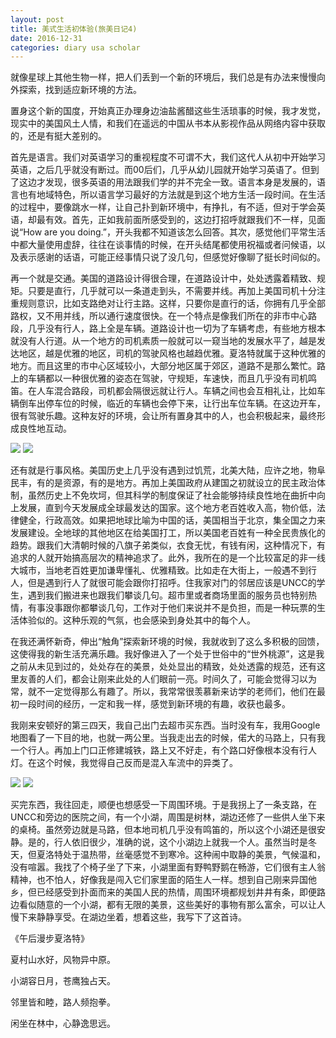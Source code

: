 ```yaml
---
layout: post
title: 美式生活初体验(旅美日记4)
date: 2016-12-31
categories: diary usa scholar
---
```

<!--more-->

就像星球上其他生物一样，把人们丢到一个新的环境后，我们总是有办法来慢慢向外探索，找到适应新环境的方法。

置身这个新的国度，开始真正办理身边油盐酱醋这些生活琐事的时候，我才发觉，现实中的美国风土人情，和我们在遥远的中国从书本从影视作品从网络内容中获取的，还是有挺大差别的。

首先是语言。我们对英语学习的重视程度不可谓不大，我们这代人从初中开始学习英语，之后几乎就没有断过。而00后们，几乎从幼儿园就开始学习英语了。但到了这边才发现，很多英语的用法跟我们学的并不完全一致。语言本身是发展的，语言也有地域特色，所以语言学习最好的方法就是到这个地方生活一段时间。在生活的过程中，要像跳水一样，让自己扑到新环境中，有挣扎，有不适，但对于学会英语，却最有效。首先，正如我前面所感受到的，这边打招呼就跟我们不一样，见面说“How are you doing.”，开头我都不知道该怎么回答。其次，感觉他们平常生活中都大量使用虚辞，往往在谈事情的时候，在开头结尾都使用祝福或者问候语，以及表示感谢的话语，可能正经事情只说了没几句，但感觉好像聊了挺长时间似的。

再一个就是交通。美国的道路设计得很合理，在道路设计中，处处透露着精致、规矩。只要是直行，几乎就可以一条道走到头，不需要并线。再加上美国司机十分注重规则意识，比如支路绝对让行主路。这样，只要你是直行的话，你拥有几乎全部路权，又不用并线，所以通行速度很快。在一个特点是像我们所在的非市中心路段，几乎没有行人，路上全是车辆。道路设计也一切为了车辆考虑，有些地方根本就没有人行道。从一个地方的司机素质一般就可以一窥当地的发展水平了，越是发达地区，越是优雅的地区，司机的驾驶风格也越趋优雅。夏洛特就属于这种优雅的地方。而且这里的市中心区域较小，大部分地区属于郊区，道路不是那么繁忙。路上的车辆都以一种很优雅的姿态在驾驶，守规矩，车速快，而且几乎没有司机鸣笛。在人车混合路段，司机都会隔很远就让行人。车辆之间也会互相礼让，比如车辆倒车出停车位的时候，临近的车辆也会停下来，让行出车位车辆。在这边开车，很有驾驶乐趣。这种友好的环境，会让所有置身其中的人，也会积极起来，最终形成良性地互动。

![]({{site.url}}/Images/DiaryUSA/image17.jpeg)
![]({{site.url}}/Images/DiaryUSA/image18.jpeg)

还有就是行事风格。美国历史上几乎没有遇到过饥荒，北美大陆，应许之地，物阜民丰，有的是资源，有的是地方。再加上美国政府从建国之初就设立的民主政治体制，虽然历史上不免坎坷，但其科学的制度保证了社会能够持续良性地在曲折中向上发展，直到今天发展成全球最发达的国家。这个地方老百姓收入高，物价低，法律健全，行政高效。如果把地球比喻为中国的话，美国相当于北京，集全国之力来发展建设。全地球的其他地区在给美国打工，所以美国老百姓有一种全民贵族化的趋势。跟我们大清朝时候的八旗子弟类似，衣食无忧，有钱有闲，这种情况下，有追求的人就开始搞高层次的精神追求了。此外，我所在的是一个比较富足的非一线大城市，当地老百姓更加谦卑懂礼、优雅精致。比如走在大街上，一般遇不到行人，但是遇到行人了就很可能会跟你打招呼。住我家对门的邻居应该是UNCC的学生，遇到我们搬进来也跟我们攀谈几句。超市里或者商场里面的服务员也特别热情，有事没事跟你都攀谈几句，工作对于他们来说并不是负担，而是一种玩票的生活体验似的。这种乐观的气氛，也会感染到身处其中的每个人。

在我还满怀新奇，伸出“触角”探索新环境的时候，我就收到了这么多积极的回馈，这使得我的新生活充满乐趣。我好像进入了一个处于世俗中的“世外桃源”，这是我之前从未见到过的，处处存在的美景，处处显出的精致，处处透露的规范，还有这里友善的人们，都会让刚来此处的人们眼前一亮。时间久了，可能会觉得习以为常，就不一定觉得那么有趣了。所以，我常常很羡慕新来访学的老师们，他们在最初一段时间的经历，一定和我一样，感觉到新环境的有趣，收获也最多。

我刚来安顿好的第三四天，我自己出门去超市买东西。当时没有车，我用Google地图看了一下目的地，也就一两公里。当我走出去的时候，偌大的马路上，只有我一个行人。再加上门口正修建城铁，路上又不好走，有个路口好像根本没有行人灯。在这个时候，我觉得自己反而是混入车流中的异类了。

![]({{site.url}}/Images/DiaryUSA/image19.jpeg)
![]({{site.url}}/Images/DiaryUSA/image20.jpeg)
  
买完东西，我往回走，顺便也想感受一下周围环境。于是我拐上了一条支路，在UNCC和旁边的医院之间，有一个小湖，周围是树林，湖边还修了一些供人坐下来的桌椅。虽然旁边就是马路，但本地司机几乎没有鸣笛的，所以这个小湖还是很安静。是的，行人依旧很少，准确的说，这个小湖边上就我一个人。虽然当时是冬天，但夏洛特处于温热带，丝毫感觉不到寒冷。这种闹中取静的美景，气候温和，没有喧嚣。我找了个椅子坐了下来，小湖里面有野鸭野鹅在畅游，它们很有主人翁精神，也不怕人，好像我是闯入它们家里面的陌生人一样。想到自己刚来异国他乡，但已经感受到扑面而来的美国人民的热情，周围环境都规划井井有条，即便路边看似随意的一个小湖，都有无限的美景，这些美好的事物有那么富余，可以让人慢下来静静享受。在湖边坐着，想着这些，我写下了这首诗。

《午后漫步夏洛特》

夏村山水好，风物异中原。

小湖容日月，苍鹰独占天。

邻里皆和睦，路人频抱拳。

闲坐在林中，心静逸思远。

<script>
  (function(i,s,o,g,r,a,m){i['GoogleAnalyticsObject']=r;i[r]=i[r]||function(){
  (i[r].q=i[r].q||[]).push(arguments)},i[r].l=1*new Date();a=s.createElement(o),
  m=s.getElementsByTagName(o)[0];a.async=1;a.src=g;m.parentNode.insertBefore(a,m)
  })(window,document,'script','https://www.google-analytics.com/analytics.js','ga');

  ga('create', 'UA-85986843-1', 'auto');
  ga('send', 'pageview');

</script>
